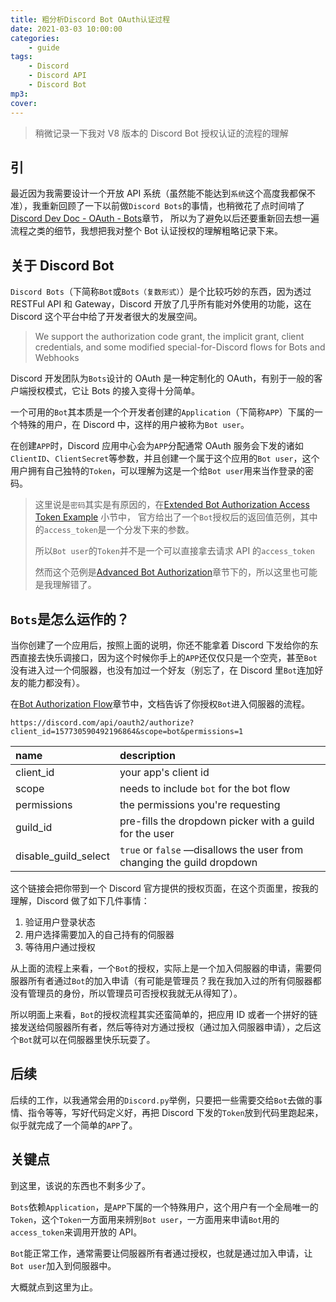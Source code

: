 ```yaml
---
title: 粗分析Discord Bot OAuth认证过程
date: 2021-03-03 10:00:00
categories:
    - guide
tags:
    - Discord
    - Discord API
    - Discord Bot
mp3:
cover:
---
```


> 稍微记录一下我对 V8 版本的 Discord Bot 授权认证的流程的理解

## 引

最近因为我需要设计一个开放 API 系统（虽然能不能达到`系统`这个高度我都保不准），我重新回顾了一下以前做`Discord Bots`的事情，也稍微花了点时间啃了[Discord Dev Doc - OAuth - Bots](https://discord.com/developers/docs/topics/oauth2#bots)章节，
所以为了避免以后还要重新回去想一遍流程之类的细节，我想把我对整个 Bot 认证授权的理解粗略记录下来。

## 关于 Discord Bot

`Discord Bots`（下简称`Bot`或`Bots（复数形式）`）是个比较巧妙的东西，因为透过 RESTFul API 和 Gateway，Discord 开放了几乎所有能对外使用的功能，这在 Discord 这个平台中给了开发者很大的发展空间。

> We support the authorization code grant, the implicit grant, client credentials, and some modified special-for-Discord flows for Bots and Webhooks

Discord 开发团队为`Bots`设计的 OAuth 是一种定制化的 OAuth，有别于一般的客户端授权模式，它让 Bots 的接入变得十分简单。

一个可用的`Bot`其本质是一个个开发者创建的`Application`（下简称`APP`）下属的一个特殊的用户，在 Discord 中，这样的用户被称为`Bot user`。

在创建`APP`时，Discord 应用中心会为`APP`分配通常 OAuth 服务会下发的诸如`ClientID`、`ClientSecret`等参数，并且创建一个属于这个应用的`Bot user`，这个用户拥有自己独特的`Token`，可以理解为这是一个给`Bot user`用来当作登录的密码。

> 这里说是`密码`其实是有原因的，在[Extended Bot Authorization Access Token Example](https://discord.com/developers/docs/topics/oauth2#advanced-bot-authorization-extended-bot-authorization-access-token-example) 小节中，
> 官方给出了一个`Bot`授权后的返回值范例，其中的`access_token`是一个分发下来的参数。
>
> 所以`Bot user`的`Token`并不是一个可以直接拿去请求 API 的`access_token`
>
> 然而这个范例是[Advanced Bot Authorization](https://discord.com/developers/docs/topics/oauth2#advanced-bot-authorization)章节下的，所以这里也可能是我理解错了。

## `Bots`是怎么运作的？

当你创建了一个应用后，按照上面的说明，你还不能拿着 Discord 下发给你的东西直接去快乐调接口，因为这个时候你手上的`APP`还仅仅只是一个空壳，甚至`Bot`没有进入过一个伺服器，也没有加过一个好友（别忘了，在 Discord 里`Bot`连加好友的能力都没有）。

在[Bot Authorization Flow](https://discord.com/developers/docs/topics/oauth2#bot-authorization-flow)章节中，文档告诉了你授权`Bot`进入伺服器的流程。

`https://discord.com/api/oauth2/authorize?client_id=157730590492196864&scope=bot&permissions=1`

| name                 | description                                                            |
| :------------------- | :--------------------------------------------------------------------- |
| client_id            | your app's client id                                                   |
| scope                | needs to include `bot` for the bot flow                                |
| permissions          | the permissions you're requesting                                      |
| guild_id             | pre-fills the dropdown picker with a guild for the user                |
| disable_guild_select | `true` or `false` —disallows the user from changing the guild dropdown |

这个链接会把你带到一个 Discord 官方提供的授权页面，在这个页面里，按我的理解，Discord 做了如下几件事情：

1. 验证用户登录状态
2. 用户选择需要加入的自己持有的伺服器
3. 等待用户通过授权

从上面的流程上来看，一个`Bot`的授权，实际上是一个加入伺服器的申请，需要伺服器所有者通过`Bot`的加入申请（有可能是管理员？我在我加入过的所有伺服器都没有管理员的身份，所以管理员可否授权我就无从得知了）。

所以明面上来看，`Bot`的授权流程其实还蛮简单的，把应用 ID 或者一个拼好的链接发送给伺服器所有者，然后等待对方通过授权（通过加入伺服器申请），之后这个`Bot`就可以在伺服器里快乐玩耍了。

## 后续

后续的工作，以我通常会用的`Discord.py`举例，只要把一些需要交给`Bot`去做的事情、指令等等，写好代码定义好，再把 Discord 下发的`Token`放到代码里跑起来，似乎就完成了一个简单的`APP`了。

## 关键点

到这里，该说的东西也不剩多少了。

`Bots`依赖`Application`，是`APP`下属的一个特殊用户，这个用户有一个全局唯一的`Token`，这个`Token`一方面用来辨别`Bot user`，一方面用来申请`Bot`用的`access_token`来调用开放的 API。

`Bot`能正常工作，通常需要让伺服器所有者通过授权，也就是通过加入申请，让`Bot user`加入到伺服器中。

大概就点到这里为止。
